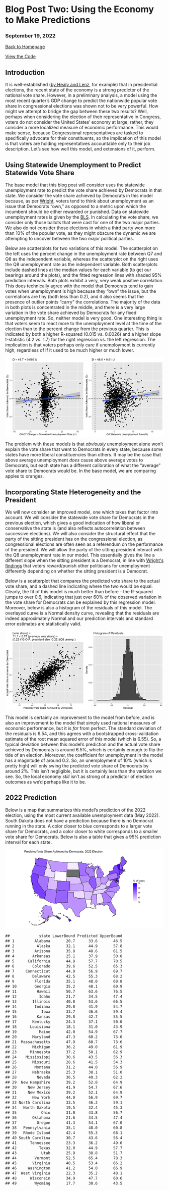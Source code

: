 # Blog Post Two: Using the Economy to Make Predictions

### September 19, 2022

[Back to Homepage](../../README.md)

[View the
Code](https://github.com/jrdelgado2018/GOV1347/blob/master/blogs/blog2/Blog%20Two.Rmd)

## Introduction

It is well-established ([by Healy and Lenz,](https://www.jstor.org/stable/24363467) for example) that in presidential elections, the recent state
of the economy is a strong predictor of the national vote share.
However, in a preliminary analysis, a model using the most recent
quarter’s GDP change to predict the nationwide popular vote share in
congressional elections was shown not to be very powerful. How might we
attempt to bridge the gap between these two results? Well, perhaps when
considering the election of their representative in Congress, voters do
not consider the United States’ economy at large; rather, they consider
a more localized measure of economic performance. This would make sense,
because Congressional representatives are tasked to specifically
advocate for their constituents, so the implication of this model is
that voters are holding representatives accountable only to their job
description. Let’s see how well this model, and extensions of it,
perform.

## Using Statewide Unemployment to Predict Statewide Vote Share

The base model that this blog post will consider uses the statewide
unemployment rate to predict the vote share achieved by Democrats in
that state. We consider the vote share achieved by Democrats in this
model because, as per [Wright](https://www.jstor.org/stable/23357704), voters tend to
think about unemployment as an issue that Democrats “own,” as opposed to
a metric upon which the incumbent should be either rewarded or punished.
Data on statewide unemployment rates is given by the [BLS](https://www.bls.gov/web/laus.supp.toc.htm).
In calculating the vote share, we consider only those ballots that were
cast for one of the two major parties. We also do not consider those
elections in which a third party won more than 10% of the popular vote,
as they might obscure the dynamic we are attempting to uncover between
the two major political parties.

Below are scatterplots for two variations of this model. The scatterplot
on the left uses the percent change in the unemployment rate between Q7
and Q8 as the independent variable, whereas the scatterplot on the right
uses the Q8 unemployment rate as the independent variable. Both
scatterplots include dashed lines at the median values for each variable
(to get our bearings around the plots), and the fitted regression lines
with shaded 95% prediction intervals. Both plots exhibit a very, very
weak positive correlation. This does technically agree with the model
that Democrats tend to gain votes when unemployment is high because they
“own” the issue, but the correlations are tiny (both less than 0.2), and
it also seems that the presence of outlier points “carry” the
correlations. The majority of the data in both plots is concentrated in
the middle, and there is a very large variation in the vote share
achieved by Democrats for any fixed unemployment rate. So,
neither model is very good. One interesting thing is that voters seem to
react more to the unemployment level at the time of the election than to
the percent change from the previous quarter. This is indicated by both
a higher R-squared (0.015 vs. 0.0026) and a higher slope t-statistic
(4.2 vs. 1.7) for the right regression vs. the left regression. The
implication is that voters perhaps only care if unemployment is
currently high, regardless of if it used to be much higher or much
lower.

<img src="Blog-Two_files/figure-markdown_strict/model1 graphs-1.png" style="display: block; margin: auto;" />

The problem with these models is that _obviously_ unemployment alone won’t
explain the vote share that went to Democrats in every state, because
some states have more liberal constituencies than others. It may be the
case that above average unemployment _does_ cause above average votes to
Democrats, but each state has a different calibration of what the
“average” vote share to Democrats would be. In the base model, we are
comparing apples to oranges.

## Incorporating State Heterogeneity and the President

We will now consider an improved model, one which takes that factor into
account. We will consider the statewide vote share for Democrats in the
previous election, which gives a good indication of how liberal or
conservative the state is (and also reflects autocorrelation between successive elections). We will also consider the structural effect
that the party of the sitting president has on the congressional
election, as congressional elections are often seen as a referendum on
the performance of the president. We will allow the party of the sitting
president interact with the Q8 unemployment rate in our model. This
essentially gives the line a different slope when the sitting president
is a Democrat, in line with [Wright's findings](https://www.jstor.org/stable/23357704) that voters
reward/punish other politicians for unemployment differently depending on
whether the sitting president is a Democrat.

Below is a scatterplot that compares the predicted vote share to the
actual vote share, and a dashed line indicating where the two would be
equal. Clearly, the fit of this model is much better than before - the
R-squared jumps to over 0.6, indicating that just over 60% of the
observed variation in the vote share for Democrats can be explained by
this regression model. Moreover, below is also a histogram of the
residuals of this model. The overlayed curve is a Normal density curve,
revealing that the residuals are indeed approximately Normal and our
prediction intervals and standard error estimates are statistically
valid.

<img src="Blog-Two_files/figure-markdown_strict/model3-1.png" style="display: block; margin: auto;" />

This model is certainly an improvement to the model from before, and is
also an improvement to the model that simply used national measures of
economic performance, but it is _far_ from perfect. The standard deviation
of the residuals is 6.54, and this agrees with a bootstrapped
cross-validation estimate of the root mean squared error of this model
(which is 6.55). So, a typical deviation between this model’s prediction
and the actual vote share achieved by Democrats is around 6.5%, which is
certainly enough to flip the tide of an election. Moreover, the
coefficient for unemployment in the model has a magnitude of around 0.2.
So, an unemployment of 10% (which is pretty high) will only swing the
predicted vote share of Democrats by around 2%. This isn’t negligible,
but it is certainly less than the variation we see. So, the local
economy _still_ isn’t as strong of a predictor of election outcomes as
we’d perhaps like it to be.

## 2022 Prediction

Below is a map that summarizes this model’s prediction of the 2022
election, using the most current available unemployment data (May 2022).
South Dakota does not have a prediction because there is no Democrat
running in the state. A color closer to blue corresponds to a larger
vote share for Democrats, and a color closer to white corresponds to a
smaller vote share for Democrats. Below is also a table that gives a 95%
prediction interval for each state.

<img src="Blog-Two_files/figure-markdown_strict/map-1.png" style="display: block; margin: auto;" />

    ##             state LowerBound Predicted UpperBound
    ## 1         Alabama       20.7      33.6       46.5
    ## 2          Alaska       32.1      44.9       57.8
    ## 3         Arizona       35.8      48.6       61.5
    ## 4        Arkansas       25.1      37.9       50.8
    ## 5      California       44.8      57.7       70.5
    ## 6        Colorado       39.6      52.5       65.3
    ## 7     Connecticut       44.0      56.9       69.7
    ## 8        Delaware       42.5      55.3       68.2
    ## 9         Florida       35.1      48.0       60.8
    ## 10        Georgia       35.2      48.1       60.9
    ## 11         Hawaii       50.7      63.6       76.5
    ## 12          Idaho       21.7      34.5       47.4
    ## 13       Illinois       40.8      53.6       66.5
    ## 14        Indiana       29.0      41.9       54.7
    ## 15           Iowa       33.7      46.6       59.4
    ## 16         Kansas       29.8      42.7       55.5
    ## 17       Kentucky       24.3      37.1       50.0
    ## 18      Louisiana       18.1      31.0       43.9
    ## 19          Maine       42.0      54.9       67.7
    ## 20       Maryland       47.3      60.2       73.0
    ## 21  Massachusetts       47.9      60.7       73.6
    ## 22       Michigan       36.2      49.0       61.9
    ## 23      Minnesota       37.2      50.1       62.9
    ## 24    Mississippi       30.6      43.5       56.3
    ## 25       Missouri       28.6      41.5       54.3
    ## 26        Montana       31.2      44.0       56.9
    ## 27       Nebraska       25.3      38.1       51.0
    ## 28         Nevada       36.5      49.3       62.2
    ## 29  New Hampshire       39.2      52.0       64.9
    ## 30     New Jersey       41.9      54.7       67.6
    ## 31     New Mexico       39.2      52.1       64.9
    ## 32       New York       44.0      56.9       69.7
    ## 33 North Carolina       33.5      46.3       59.1
    ## 34   North Dakota       19.5      32.4       45.3
    ## 35           Ohio       31.0      43.8       56.7
    ## 36       Oklahoma       21.6      34.5       47.4
    ## 37         Oregon       41.3      54.1       67.0
    ## 38   Pennsylvania       35.1      48.0       60.8
    ## 39   Rhode Island       42.4      55.3       68.1
    ## 40 South Carolina       30.7      43.6       56.4
    ## 41      Tennessee       23.3      36.2       49.0
    ## 42          Texas       32.0      44.9       57.7
    ## 43           Utah       25.9      38.8       51.7
    ## 44        Vermont       52.5      65.4       78.3
    ## 45       Virginia       40.5      53.4       66.2
    ## 46     Washington       41.2      54.0       66.9
    ## 47  West Virginia       22.3      35.2       48.1
    ## 48      Wisconsin       34.9      47.7       60.6
    ## 49        Wyoming       17.7      30.6       43.5
